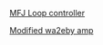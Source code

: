 [MFJ Loop controller](https://github.com/tmiw/MFJLoopController)

[Modified wa2eby amp](https://github.com/profdc9/QRPAmplifier)
